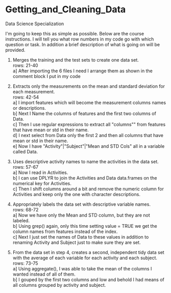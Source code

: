 # Getting_and_Cleaning_Data
Data Science Specialization  
  
I'm going to keep this as simple as possible. Below are the course instructions. I will tell you what row numbers in my code go with which question or task. In addition a brief description of what is going on will be provided.

1) Merges the training and the test sets to create one data set.  
rows: 21-40  
a] After importing the 6 files I need I arrange them as shown in the comment block I put in my code 

2) Extracts only the measurements on the mean and standard deviation for each measurement.  
rows: 42-54  
a] I import features which will become the measurement columns names or descriptions.  
b] Next I Name the columns of features and the first two columns of Data.  
c] Then I use regular expressions to extract all "columns"" from features that have mean or std in their name.  
d] I next select from Data only the first 2 and then all columns that have mean or std in their name.  
e] Now I have "Activity"|"Subject"|"Mean and STD Cols" all in a variable called Data.  

3) Uses descriptive activity names to name the activities in the data set.  
rows: 57-67  
a] Now I read in Activities.  
b] I can use DPLYR to join the Activities and Data data.frames on the numerical key for Activities.  
c] Then I shift columns around a bit and remove the numeric column for Activities and keep only the one with character descriptions.  

4) Appropriately labels the data set with descriptive variable names.  
rows: 68-72  
a] Now we have only the Mean and STD column, but they are not labeled.  
b] Using grep() again, only this time setting value = TRUE we get the column names from features instead of the index.  
c] Next I just set the names of Data to these values in addition to renaming Activity and Subject just to make sure they are set.  

5) From the data set in step 4, creates a second, independent tidy data set with the average of each variable for each activity and each subject.  
rows: 73-75  
a] Using aggregate(), I was able to take the mean of the columns I wanted instead of all of them.  
b] I gouped by the first two columns and low and behold I had means of all columns grouped by activity and subject.  
